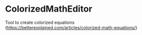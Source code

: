 # ColorizedMathEditor
Tool to create colorized equations (https://betterexplained.com/articles/colorized-math-equations/)
